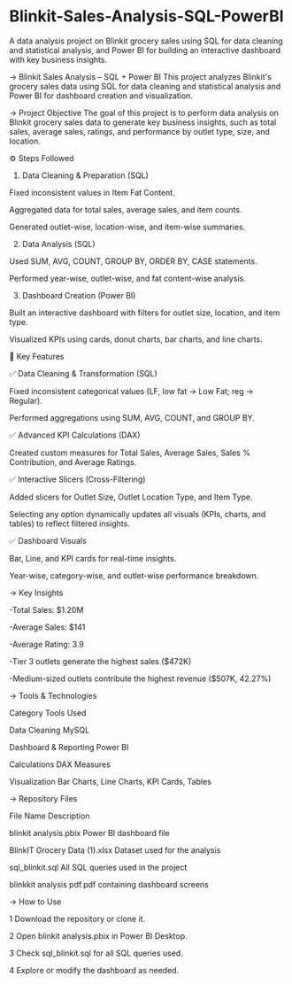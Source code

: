 # Blinkit-Sales-Analysis-SQL-PowerBI
A data analysis project on Blinkit grocery sales using SQL for data cleaning and statistical analysis, and Power BI for building an interactive dashboard with key business insights.

-> Blinkit Sales Analysis – SQL + Power BI
This project analyzes Blinkit's grocery sales data using SQL for data cleaning and statistical analysis and Power BI for dashboard creation and visualization.

-> Project Objective
The goal of this project is to perform data analysis on Blinkit grocery sales data to generate key business insights, such as total sales, average sales, ratings, and performance by outlet type, size, and location.

⚙ Steps Followed
 1. Data Cleaning & Preparation (SQL)

Fixed inconsistent values in Item Fat Content.

Aggregated data for total sales, average sales, and item counts.

Generated outlet-wise, location-wise, and item-wise summaries.

 2. Data Analysis (SQL)

Used SUM, AVG, COUNT, GROUP BY, ORDER BY, CASE statements.

Performed year-wise, outlet-wise, and fat content-wise analysis.

 3. Dashboard Creation (Power BI)

Built an interactive dashboard with filters for outlet size, location, and item type.

Visualized KPIs using cards, donut charts, bar charts, and line charts.

🔹 Key Features

✅ Data Cleaning & Transformation (SQL)

Fixed inconsistent categorical values (LF, low fat → Low Fat; reg → Regular).

Performed aggregations using SUM, AVG, COUNT, and GROUP BY.

✅ Advanced KPI Calculations (DAX)

Created custom measures for Total Sales, Average Sales, Sales % Contribution, and Average Ratings.

✅ Interactive Slicers (Cross-Filtering)

Added slicers for Outlet Size, Outlet Location Type, and Item Type.

Selecting any option dynamically updates all visuals (KPIs, charts, and tables) to reflect filtered insights.

✅ Dashboard Visuals

Bar, Line, and KPI cards for real-time insights.

Year-wise, category-wise, and outlet-wise performance breakdown.



-> Key Insights

 -Total Sales: $1.20M
 
 -Average Sales: $141
 
 -Average Rating: 3.9
 
 -Tier 3 outlets generate the highest sales ($472K)
 
 -Medium-sized outlets contribute the highest revenue ($507K, 42.27%)
 
-> Tools & Technologies

Category	                           Tools Used

Data Cleaning	                      MySQL

Dashboard & Reporting	              Power BI

Calculations	                       DAX Measures

Visualization	                      Bar Charts, Line Charts, KPI Cards, Tables

-> Repository Files

File Name	Description

blinkit analysis.pbix	Power BI dashboard file

BlinkIT Grocery Data (1).xlsx	Dataset used for the analysis

sql_blinkit.sql	All SQL queries used in the project

blinkkit analysis pdf.pdf containing dashboard screens

-> How to Use

1 Download the repository or clone it.

2 Open blinkit analysis.pbix in Power BI Desktop.

3 Check sql_blinkit.sql for all SQL queries used.

4 Explore or modify the dashboard as needed.


